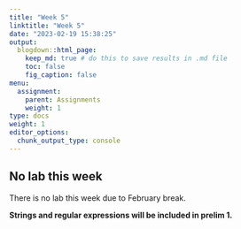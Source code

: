 ```yaml
---
title: "Week 5"
linktitle: "Week 5"
date: "2023-02-19 15:38:25"
output:
  blogdown::html_page:
    keep_md: true # do this to save results in .md file
    toc: false
    fig_caption: false
menu:
  assignment:
    parent: Assignments
    weight: 1
type: docs
weight: 1
editor_options:
  chunk_output_type: console
---
```


## No lab this week

There is no lab this week due to February break.

**Strings and regular expressions will be included in prelim 1.**
